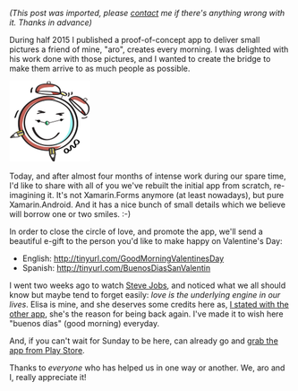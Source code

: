 *(This post was imported, please [contact](#/contact) me if there's anything wrong with it. Thanks in advance)*

During half 2015 I published a proof-of-concept app to deliver small pictures a friend of mine, "aro", creates every morning. I was delighted with his work done with those pictures, and I wanted to create the bridge to make them arrive to as much people as possible.

<img class=" size-full wp-image-258 alignright" src="items/images/icon.png" alt="Icon" width="144" height="144" />

Today, and after almost four months of intense work during our spare time, I'd like to share with all of you we've rebuilt the initial app from scratch, re-imagining it. It's not Xamarin.Forms anymore (at least nowadays), but pure Xamarin.Android. And it has a nice bunch of small details which we believe will borrow one or two smiles. :-)

In order to close the circle of love, and promote the app, we'll send a beautiful e-gift to the person you'd like to make happy on Valentine's Day:
<ul>
	<li>English: <a href="http://tinyurl.com/GoodMorningValentinesDay" target="_blank">http://tinyurl.com/GoodMorningValentinesDay</a></li>
	<li>Spanish: <a href="http://tinyurl.com/BuenosDiasSanValentin" target="_blank">http://tinyurl.com/BuenosDiasSanValentin</a></li>
</ul>
I went two weeks ago to watch <a href="http://www.imdb.com/title/tt2080374/">Steve Jobs</a>, and noticed what we all should know but maybe tend to forget easily: <em>love is the underlying engine in our lives</em>. Elisa is mine, and she deserves some credits here as, <a href="http://marcoscobena.com/2015/06/08/my-first-app-published-buenos-dias/" target="_blank">I stated with the other app</a>, she's the reason for being back again. I've made it to wish here "buenos días" (good morning) everyday.

And, if you can't wait for Sunday to be here, can already go and <a href="https://play.google.com/store/apps/details?id=com.marcoscobena.buenosdiasaro">grab the app from Play Store</a>.

Thanks to <em>everyone</em> who has helped us in one way or another. We, aro and I, really appreciate it!